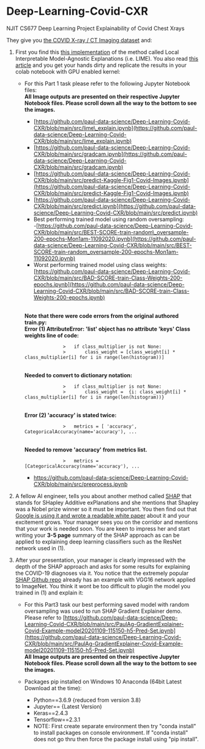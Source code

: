 # Deep-Learning-Covid-CXR
NJIT CS677 Deep Learning Project Explainability of Covid Chest Xrays

They give you [the COVID X-ray / CT Imaging dataset](https://github.com/ieee8023/covid-chestxray-dataset) and:

1. First you find this [this implementation](https://github.com/aildnont/covid-cxr) of the method called Local Interpretable Model-Agnostic Explanations (i.e. LIME). You also read [this article](https://towardsdatascience.com/investigation-of-explainable-predictions-of-covid-19-infection-from-chest-x-rays-with-machine-cb370f46af1d) and you get your hands dirty and replicate the results in your colab notebook with GPU enabled kernel:
    - For this Part 1 task please refer to the following Jupyter Notebook files:
    </br>**All Image outputs are presented on their respective Jupyter Notebook files. Please scroll down all the way to the bottom to see the images.**
        - [https://github.com/paul-data-science/Deep-Learning-Covid-CXR/blob/main/src/lime\_explain.ipynb](https://github.com/paul-data-science/Deep-Learning-Covid-CXR/blob/main/src/lime_explain.ipynb)
        - [https://github.com/paul-data-science/Deep-Learning-Covid-CXR/blob/main/src/gradcam.ipynb](https://github.com/paul-data-science/Deep-Learning-Covid-CXR/blob/main/src/gradcam.ipynb)
        - [https://github.com/paul-data-science/Deep-Learning-Covid-CXR/blob/main/src/predict-Kaggle-Fig1-Covid-Images.ipynb](https://github.com/paul-data-science/Deep-Learning-Covid-CXR/blob/main/src/predict-Kaggle-Fig1-Covid-Images.ipynb)
        - [https://github.com/paul-data-science/Deep-Learning-Covid-CXR/blob/main/src/predict.ipynb](https://github.com/paul-data-science/Deep-Learning-Covid-CXR/blob/main/src/predict.ipynb)
        - Best performing trained model using random oversampling:
       </br>-[https://github.com/paul-data-science/Deep-Learning-Covid-CXR/blob/main/src/BEST-SCORE-train-random\_oversample-200-epochs-Mon1am-11092020.ipynb](https://github.com/paul-data-science/Deep-Learning-Covid-CXR/blob/main/src/BEST-SCORE-train-random_oversample-200-epochs-Mon1am-11092020.ipynb)
        - Worst performing trained model using class weights: 
       </br>[https://github.com/paul-data-science/Deep-Learning-Covid-CXR/blob/main/src/BAD-SCORE-train-Class-Weights-200-epochs.ipynb](https://github.com/paul-data-science/Deep-Learning-Covid-CXR/blob/main/src/BAD-SCORE-train-Class-Weights-200-epochs.ipynb)
       
      </br>**Note that there were code errors from the original authored train.py:**
      </br> **Error (1) AttributeError: &#39;list&#39; object has no attribute &#39;keys&#39; Class weights line of code:**
                
                        >   if class_multiplier is not None:
                        >       class_weight = [class_weight[i] * class_multiplier[i] for i in range(len(histogram))]           
      </br> **Needed to convert to dictionary notation:**
                    
                        >   if class_multiplier is not None:
                        >       class_weight =  {i: class_weight[i] * class_multiplier[i] for i in range(len(histogram))}
      </br> **Error (2) &#39;accuracy&#39; is stated twice:**
        
                        >   metrics = [ 'accuracy', CategoricalAccuracy(name='accuracy'), ...
      </br> **Needed to remove &#39;accuracy&#39; from metrics list.**
         
                        >   metrics = [CategoricalAccuracy(name='accuracy'), ...
                        
      - https://github.com/paul-data-science/Deep-Learning-Covid-CXR/blob/main/src/preprocess.ipynb

2. A fellow AI engineer, tells you about another method called [SHAP](https://arxiv.org/abs/1705.07874) that stands for SHapley Additive exPlanations and she mentions that Shapley was a Nobel prize winner so it must be important. You then find out that [Google is using it and wrote a readable white paper](https://storage.googleapis.com/cloud-ai-whitepapers/AI%20Explainability%20Whitepaper.pdf) about it and your excitement grows. Your manager sees you on the corridor and mentions that your work is needed soon. You are keen to impress her and start writing your  **3-5 page**  summary of the SHAP approach as can be applied to explaining deep learning classifiers such as the ResNet network used in (1).
3. After your presentation, your manager is clearly impressed with the depth of the SHAP approach and asks for some results for explaining the COVID-19 diagnoses via it. You notice that the extremely popular [SHAP Github repo](https://github.com/slundberg/shap) already has an example with VGG16 network applied to ImageNet. You think it wont be too difficult to plugin the model you trained in (1) and explain it:

    - For this Part3 task our best performing saved model with random oversampling was used to run SHAP Gradient Explainer demo. </br>Please refer to [https://github.com/paul-data-science/Deep-Learning-Covid-CXR/blob/main/src/PaulAg-GradientExplainer-Covid-Example-model20201109-115150-h5-Pred-Set.ipynb](https://github.com/paul-data-science/Deep-Learning-Covid-CXR/blob/main/src/PaulAg-GradientExplainer-Covid-Example-model20201109-115150-h5-Pred-Set.ipynb)
    </br>**All Image outputs are presented on their respective Jupyter Notebook files. Please scroll down all the way to the bottom to see the images.**

    - Packages pip installed on Windows 10 Anaconda (64bit Latest Download at the time):
      - Python==3.6.9 {reduced from version 3.8}
      - Jupyter== {Latest Version)
      - Keras==2.4.3
      - Tensorflow==2.3.1
      - NOTE: First create separate environment then try &quot;conda install&quot; to install packages on console environment. If &quot;conda install&quot; does not go thru then force the package install using &quot;pip install&quot;.
